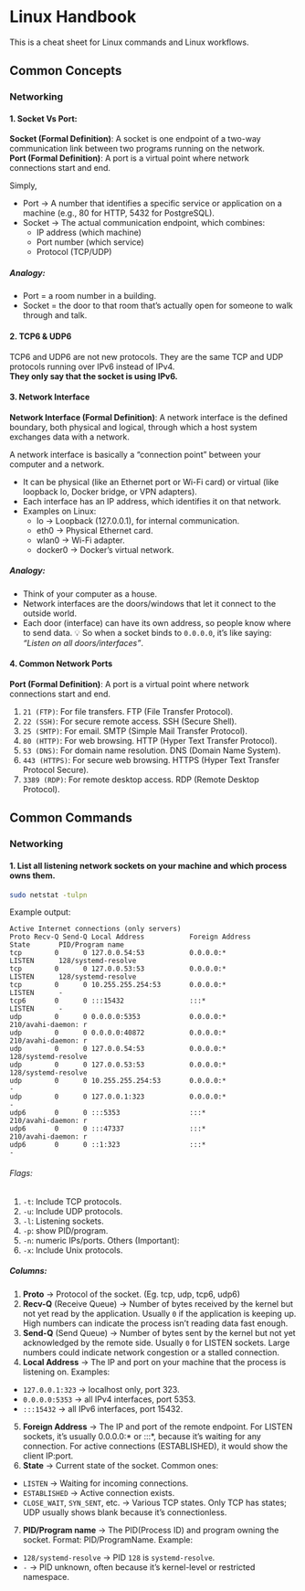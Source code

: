 # Linux Handbook
This is a cheat sheet for Linux commands and Linux workflows.

## Common Concepts
### Networking
#### 1. Socket Vs Port:
**Socket (Formal Definition)**: A socket is one endpoint of a two-way communication link between two programs running on the network.<br>
**Port (Formal Definition)**: A port is a virtual point where network connections start and end.

Simply,
- Port → A number that identifies a specific service or application on a machine (e.g., 80 for HTTP, 5432 for PostgreSQL).
- Socket → The actual communication endpoint, which combines:
  + IP address (which machine)
  + Port number (which service)
  + Protocol (TCP/UDP)

##### Analogy:
- Port = a room number in a building.
- Socket = the door to that room that’s actually open for someone to walk through and talk.
  
#### 2. TCP6 & UDP6
TCP6 and UDP6 are not new protocols. They are the same TCP and UDP protocols running over IPv6 instead of IPv4.<br>
**They only say that the socket is using IPv6.**

#### 3. Network Interface
**Network Interface (Formal Definition)**:  A network interface is the defined boundary, both physical and logical, through which a host system exchanges data with a network.

A network interface is basically a “connection point” between your computer and a network.
- It can be physical (like an Ethernet port or Wi-Fi card) or virtual (like loopback lo, Docker bridge, or VPN adapters).
- Each interface has an IP address, which identifies it on that network.
- Examples on Linux:
  - lo → Loopback (127.0.0.1), for internal communication.
  - eth0 → Physical Ethernet card.
  - wlan0 → Wi-Fi adapter.
  - docker0 → Docker’s virtual network.

##### Analogy:
- Think of your computer as a house.
- Network interfaces are the doors/windows that let it connect to the outside world.
- Each door (interface) can have its own address, so people know where to send data.
💡 So when a socket binds to `0.0.0.0`, it’s like saying: *“Listen on all doors/interfaces”*.

#### 4. Common Network Ports
**Port (Formal Definition)**: A port is a virtual point where network connections start and end.
1. `21 (FTP)`: For file transfers. FTP (File Transfer Protocol).
2. `22 (SSH)`: For secure remote access. SSH (Secure Shell).
3. `25 (SMTP)`: For email. SMTP (Simple Mail Transfer Protocol).
4. `80 (HTTP)`: For web browsing. HTTP (Hyper Text Transfer Protocol).
5. `53 (DNS)`: For domain name resolution. DNS (Domain Name System).
6. `443 (HTTPS)`: For secure web browsing. HTTPS (Hyper Text Transfer Protocol Secure).
7. `3389 (RDP)`: For remote desktop access. RDP (Remote Desktop Protocol).

## Common Commands
### Networking
#### 1. List all listening network sockets on your machine and which process owns them.
```bash
sudo netstat -tulpn
```
Example output:
```
Active Internet connections (only servers)
Proto Recv-Q Send-Q Local Address           Foreign Address         State       PID/Program name
tcp        0      0 127.0.0.54:53           0.0.0.0:*               LISTEN      128/systemd-resolve
tcp        0      0 127.0.0.53:53           0.0.0.0:*               LISTEN      128/systemd-resolve
tcp        0      0 10.255.255.254:53       0.0.0.0:*               LISTEN      -
tcp6       0      0 :::15432                :::*                    LISTEN      -
udp        0      0 0.0.0.0:5353            0.0.0.0:*                           210/avahi-daemon: r
udp        0      0 0.0.0.0:40872           0.0.0.0:*                           210/avahi-daemon: r
udp        0      0 127.0.0.54:53           0.0.0.0:*                           128/systemd-resolve
udp        0      0 127.0.0.53:53           0.0.0.0:*                           128/systemd-resolve
udp        0      0 10.255.255.254:53       0.0.0.0:*                           -
udp        0      0 127.0.0.1:323           0.0.0.0:*                           -
udp6       0      0 :::5353                 :::*                                210/avahi-daemon: r
udp6       0      0 :::47337                :::*                                210/avahi-daemon: r
udp6       0      0 ::1:323                 :::*                                -
```
###### Flags: 
1. `-t`: Include TCP protocols.
2. `-u`: Include UDP protocols.
3. `-l`: Listening sockets.
4. `-p`: show PID/program.
5. `-n`: numeric IPs/ports.
Others (Important):
1. `-x`: Include Unix protocols.

##### Columns:
1. **Proto** → Protocol of the socket. (Eg. tcp, udp, tcp6, udp6)
2. **Recv-Q** (Receive Queue) → Number of bytes received by the kernel but not yet read by the application. Usually `0` if the application is keeping up. High numbers can indicate the process isn’t reading data fast enough.
3. **Send-Q** (Send Queue) → Number of bytes sent by the kernel but not yet acknowledged by the remote side. Usually `0` for LISTEN sockets. Large numbers could indicate network congestion or a stalled connection.
4. **Local Address** → The IP and port on your machine that the process is listening on.
Examples:
- `127.0.0.1:323` → localhost only, port 323.
- `0.0.0.0:5353` → all IPv4 interfaces, port 5353.
- `:::15432` → all IPv6 interfaces, port 15432.
5. **Foreign Address** → The IP and port of the remote endpoint. For LISTEN sockets, it’s usually 0.0.0.0:* or :::*, because it’s waiting for any connection. For active connections (ESTABLISHED), it would show the client IP:port.
6. **State** → Current state of the socket.
Common ones:
- `LISTEN` → Waiting for incoming connections.
- `ESTABLISHED` → Active connection exists.
- `CLOSE_WAIT`, `SYN_SENT`, etc. → Various TCP states.
Only TCP has states; UDP usually shows blank because it’s connectionless.
7. **PID/Program name** → The PID(Process ID) and program owning the socket. Format: PID/ProgramName.
Example:
- `128/systemd-resolve` → PID `128` is `systemd-resolve`.
- `-` → PID unknown, often because it’s kernel-level or restricted namespace.
